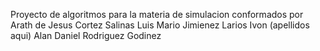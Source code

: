Proyecto de algoritmos para la materia de simulacion conformados por
Arath de Jesus Cortez Salinas
Luis Mario Jimienez Larios
Ivon (apellidos aqui)
Alan Daniel Rodriguez Godinez
